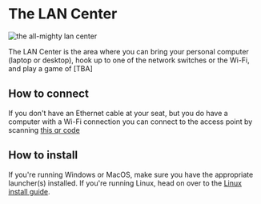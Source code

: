 # The LAN Center
![the all-mighty lan center](https://media.giphy.com/media/Gahw0xYm65DR5vsPWz/giphy.gif)

The LAN Center is the area where you can bring your personal computer (laptop or desktop), hook up to one of the network switches or the Wi-Fi, and play a game of [TBA]

## How to connect

If you don't have an Ethernet cable at your seat, but you do have a computer with a Wi-Fi connection you can connect to the access point by scanning [this qr code]()


## How to install

If you're running Windows or MacOS, make sure you have the appropriate launcher(s) installed. If you're running Linux, head on over to the [Linux install guide](#LAN%20Center/linux-install.md).